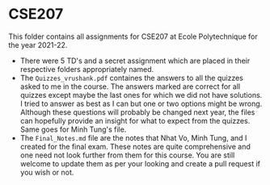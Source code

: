 # CSE207

This folder contains all assignments for CSE207 at Ecole Polytechnique for the year 2021-22.

- There were 5 TD's and a secret assignment which are placed in their respective folders appropriately named. 
- The `Quizzes_vrushank.pdf` containes the answers to all the quizzes asked to me in the course. The answers marked are correct for all quizzes except maybe the last ones for which we did not have solutions. I tried to answer as best as I can but one or two options might be wrong. Although these questions will probably be changed next year, the files can hopefully provide an insight for what to expect from the quizzes. Same goes for Minh Tung's file.
- The `Final_Notes.md` file are the notes that Nhat Vo, Minh Tung, and I created for the final exam. These notes are quite comprehensive and one need not look further from them for this course. You are still welcome to update them as per your looking and create a pull request if you wish or not.
